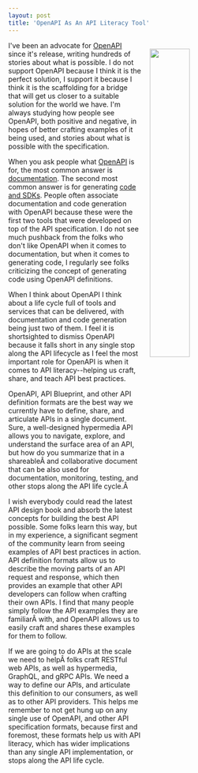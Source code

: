```yaml
---
layout: post
title: 'OpenAPI As An API Literacy Tool'
---
```

<img src="http://kinlane-productions.s3.amazonaws.com/api_evangelist_site/blog/learning_tag_cloud.jpg" width="40%" align="right" style="padding: 15px;" /><p>I've been an advocate for <a href="http://openapis.org">OpenAPI</a> since it's release, writing hundreds of stories about what is possible. I do not support OpenAPI because I think it is the perfect solution, I support it because I think it is the scaffolding for a bridge that will get us closer to a suitable solution for the world we have. I'm always studying how people see OpenAPI, both positive and negative, in hopes of better crafting examples of it being used, and stories about what is possible with the specification.</p>
<p>When you ask people what <a href="http://openapis.org">OpenAPI</a> is for, the most common answer is <a href="http://documentation.apievangelist.com">documentation</a>. The second most common answer is for generating <a href="http://sdk.apievangelist.com">code and SDKs</a>. People often associate documentation and code generation with OpenAPI because these were the first two tools that were developed on top of the API specification. I do not see much pushback from the folks who don't like OpenAPI when it comes to documentation, but when it comes to generating code, I regularly see folks criticizing the concept of generating code using OpenAPI definitions.</p>
<p>When I think about OpenAPI I think about a life cycle full of tools and services that can be delivered, with documentation and code generation being just two of them. I feel it is shortsighted to dismiss OpenAPI because it falls short in any single stop along the API lifecycle as I feel the most important role for OpenAPI is when it comes to API literacy--helping us craft, share, and teach API best practices.</p>
<p>OpenAPI, API Blueprint, and other API definition formats are the best way we currently have to define, share, and articulate APIs in a single document. Sure, a well-designed hypermedia API allows you to navigate, explore, and understand the surface area of an API, but how do you summarize that in a shareableÂ and collaborative document that can be also used for documentation, monitoring, testing, and other stops along the API life cycle.Â </p>
<p>I wish everybody could read the latest API design book and absorb the latest concepts for building the best API possible. Some folks learn this way, but in my experience, a significant segment of the community learn from seeing examples of API best practices in action. API definition formats allow us to describe the moving parts of an API request and response, which then provides an example that other API developers can follow when crafting their own APIs. I find that many people simply follow the API examples they are familiarÂ with, and OpenAPI allows us to easily craft and shares these examples for them to follow.</p>
<p>If we are going to do APIs at the scale we need to helpÂ folks craft RESTful web APIs, as well as hypermedia, GraphQL, and gRPC APIs. We need a way to define our APIs, and articulate this definition to our consumers, as well as to other API providers. This helps me remember to not get hung up on any single use of OpenAPI, and other API specification formats, because first and foremost, these formats help us with API literacy, which has wider implications than any single API implementation, or stops along the API life cycle.</p>